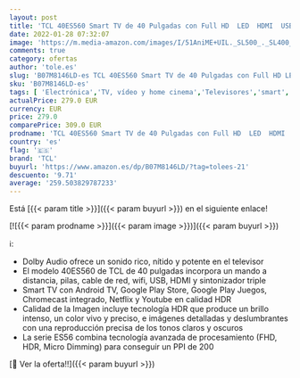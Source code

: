 ```yaml
---
layout: post
title: 'TCL 40ES560 Smart TV de 40 Pulgadas con Full HD  LED  HDMI  USB  WiFi y sintonizador Triple  Color Negro String'
date: 2022-01-28 07:32:07
image: 'https://m.media-amazon.com/images/I/51AniME+UIL._SL500_._SL400_.jpg'
comments: true
category: ofertas
author: 'tole.es'
slug: 'B07M8146LD-es TCL 40ES560 Smart TV de 40 Pulgadas con Full HD LED HDMI...'
sku: 'B07M8146LD-es'
tags: [ 'Electrónica','TV, vídeo y home cinema','Televisores','smart','tcl','tv', ]
actualPrice: 279.0 EUR
currency: EUR
price: 279.0
comparePrice: 309.0 EUR
prodname: 'TCL 40ES560 Smart TV de 40 Pulgadas con Full HD  LED  HDMI  USB  WiFi y sintonizador Triple  Color Negro String'
country: 'es'
flag: '🇪🇸'
brand: 'TCL'
buyurl: 'https://www.amazon.es/dp/B07M8146LD/?tag=tolees-21'
descuento: '9.71'
average: '259.503829787233'
---
```


Está [{{< param title >}}]({{< param buyurl >}}) en el siguiente enlace!

[![{{< param prodname >}}]({{< param image >}})]({{< param buyurl >}})

ℹ️:

- Dolby Audio ofrece un sonido rico, nítido y potente en el televisor
- El modelo 40ES560 de TCL de 40 pulgadas incorpora un mando a distancia, pilas, cable de red, wifi, USB, HDMI y sintonizador triple
- Smart TV con Android TV, Google Play Store, Google Play Juegos, Chromecast integrado, Netflix y Youtube en calidad HDR
- Calidad de la Imagen incluye tecnología HDR que produce un brillo intenso, un color vivo y preciso, e imágenes detalladas y deslumbrantes con una reproducción precisa de los tonos claros y oscuros
- La serie ES56 combina tecnología avanzada de procesamiento (FHD, HDR, Micro Dimming) para conseguir un PPI de 200

[🛒 Ver la oferta!!]({{< param buyurl >}})

